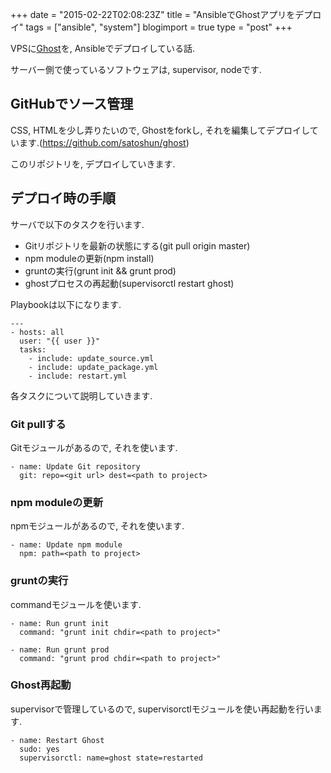 +++
date = "2015-02-22T02:08:23Z"
title = "AnsibleでGhostアプリをデプロイ"
tags = ["ansible", "system"]
blogimport = true
type = "post"
+++


VPSに[Ghost](http://ghost.org)を, Ansibleでデプロイしている話.

サーバー側で使っているソフトウェアは, supervisor, nodeです.


## GitHubでソース管理

CSS, HTMLを少し弄りたいので, Ghostをforkし, それを編集してデプロイしています.(https://github.com/satoshun/ghost)

このリポジトリを, デプロイしていきます.


## デプロイ時の手順

サーバで以下のタスクを行います.

- Gitリポジトリを最新の状態にする(git pull origin master)
- npm moduleの更新(npm install)
- gruntの実行(grunt init && grunt prod)
- ghostプロセスの再起動(supervisorctl restart ghost)

Playbookは以下になります.

```
---
- hosts: all
  user: "{{ user }}"
  tasks:
    - include: update_source.yml
    - include: update_package.yml
    - include: restart.yml
```

各タスクについて説明していきます.


### Git pullする

Gitモジュールがあるので, それを使います.

```
- name: Update Git repository
  git: repo=<git url> dest=<path to project>
```

### npm moduleの更新

npmモジュールがあるので, それを使います.

```
- name: Update npm module
  npm: path=<path to project>
```

### gruntの実行

commandモジュールを使います.

```
- name: Run grunt init
  command: "grunt init chdir=<path to project>"

- name: Run grunt prod
  command: "grunt prod chdir=<path to project>"
```


### Ghost再起動

supervisorで管理しているので, supervisorctlモジュールを使い再起動を行います.

```
- name: Restart Ghost
  sudo: yes
  supervisorctl: name=ghost state=restarted
```
